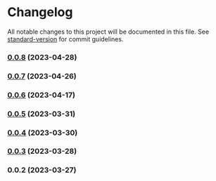 # Changelog

All notable changes to this project will be documented in this file. See [standard-version](https://github.com/conventional-changelog/standard-version) for commit guidelines.

### [0.0.8](https://github.com/SethEden/HayStaller/compare/v0.0.7...v0.0.8) (2023-04-28)

### [0.0.7](https://github.com/SethEden/HayStaller/compare/v0.0.6...v0.0.7) (2023-04-26)

### [0.0.6](https://github.com/SethEden/HayStaller/compare/v0.0.5...v0.0.6) (2023-04-17)

### [0.0.5](https://github.com/SethEden/HayStaller/compare/v0.0.4...v0.0.5) (2023-03-31)

### [0.0.4](https://github.com/SethEden/HayStaller/compare/v0.0.3...v0.0.4) (2023-03-30)

### [0.0.3](https://github.com/SethEden/HayStaller/compare/v0.0.2...v0.0.3) (2023-03-28)

### 0.0.2 (2023-03-27)
